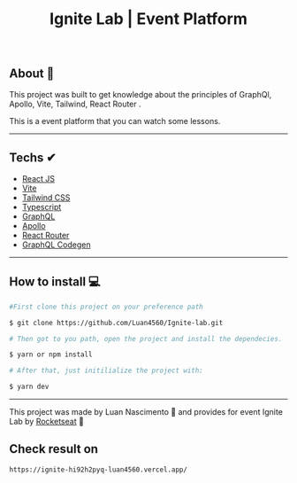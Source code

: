 <h1 align='center'>Ignite Lab | Event Platform</h1>

<h1 align="center">
  <img src="./src/assets/gif.gif" alt="">
</h1>

## About 🚀

This project was built to get knowledge about the principles of GraphQl, Apollo, Vite, Tailwind, React Router .

This is a event platform that you can watch some lessons.

---

## Techs ✔
- [React JS](https://reactjs.org/)
- [Vite](https://vitejs.dev/)
- [Tailwind CSS](https://tailwindcss.com/)
- [Typescript](https://www.typescriptlang.org/)
- [GraphQL](https://graphql.org/)
- [Apollo](https://www.apollographql.com/)
- [React Router](https://v5.reactrouter.com/web/guides/quick-start)
- [GraphQL Codegen](https://www.graphql-code-generator.com/)

---

## How to install 💻

```bash
#First clone this project on your preference path

$ git clone https://github.com/Luan4560/Ignite-lab.git

# Then got to you path, open the project and install the dependecies.

$ yarn or npm install

# After that, just initilialize the project with:

$ yarn dev
```
---

This project was made by Luan Nascimento 🤘 and provides
for event Ignite Lab by [Rocketseat](https://rocketseat.com.br/) 🚀

## Check result on

```https://ignite-hi92h2pyq-luan4560.vercel.app/```
